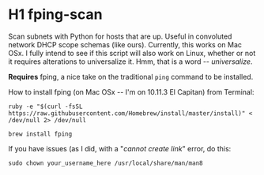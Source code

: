 # H1 fping-scan

Scan subnets with Python for hosts that are up. Useful in convoluted network DHCP scope schemas (like ours).
Currently, this works on Mac OSx. I fully intend to see if this script will also work on Linux, whether or not
it requires alterations to universalize it. Hmm, that is a word -- *universalize*.

**Requires** fping, a nice take on the traditional `ping` command to be installed.

How to install fping (on Mac OSx -- I'm on 10.11.3 El Capitan) from Terminal:

```ruby -e "$(curl -fsSL https://raw.githubusercontent.com/Homebrew/install/master/install)" < /dev/null 2> /dev/null```

```brew install fping```

If you have issues (as I did, with a "*cannot create link*" error, do this:

```sudo chown your_username_here /usr/local/share/man/man8```

